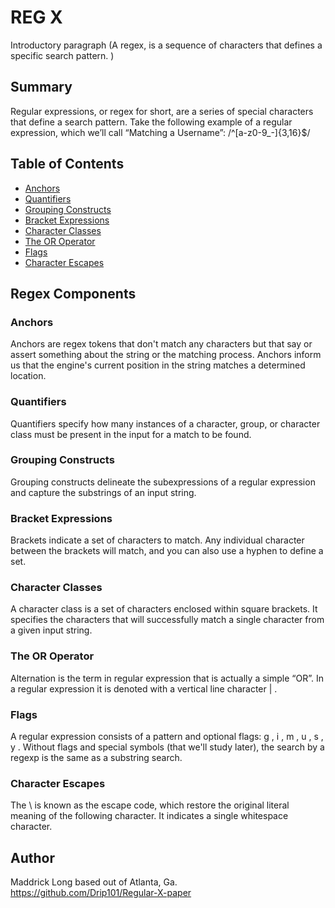 # REG X

Introductory paragraph (A regex, is a sequence of characters that defines a specific search pattern. )

## Summary

Regular expressions, or regex for short, are a series of special characters that define a search pattern. Take the following example of a regular expression, which we’ll call “Matching a Username”:  /^[a-z0-9_-]{3,16}$/

## Table of Contents

- [Anchors](#anchors)
- [Quantifiers](#quantifiers)
- [Grouping Constructs](#grouping-constructs)
- [Bracket Expressions](#bracket-expressions)
- [Character Classes](#character-classes)
- [The OR Operator](#the-or-operator)
- [Flags](#flags)
- [Character Escapes](#character-escapes)

## Regex Components

### Anchors
Anchors are regex tokens that don't match any characters but that say or assert something about the string or the matching process. Anchors inform us that the engine's current position in the string matches a determined location.

### Quantifiers
Quantifiers specify how many instances of a character, group, or character class must be present in the input for a match to be found.

### Grouping Constructs
Grouping constructs delineate the subexpressions of a regular expression and capture the substrings of an input string.

### Bracket Expressions
Brackets indicate a set of characters to match. Any individual character between the brackets will match, and you can also use a hyphen to define a set.

### Character Classes
A character class is a set of characters enclosed within square brackets. It specifies the characters that will successfully match a single character from a given input string.

### The OR Operator
Alternation is the term in regular expression that is actually a simple “OR”. In a regular expression it is denoted with a vertical line character | .

### Flags
A regular expression consists of a pattern and optional flags: g , i , m , u , s , y . Without flags and special symbols (that we'll study later), the search by a regexp is the same as a substring search. 

### Character Escapes
The \ is known as the escape code, which restore the original literal meaning of the following character. It indicates a single whitespace character.

## Author
Maddrick Long based out of Atlanta, Ga. 
https://github.com/Drip101/Regular-X-paper
